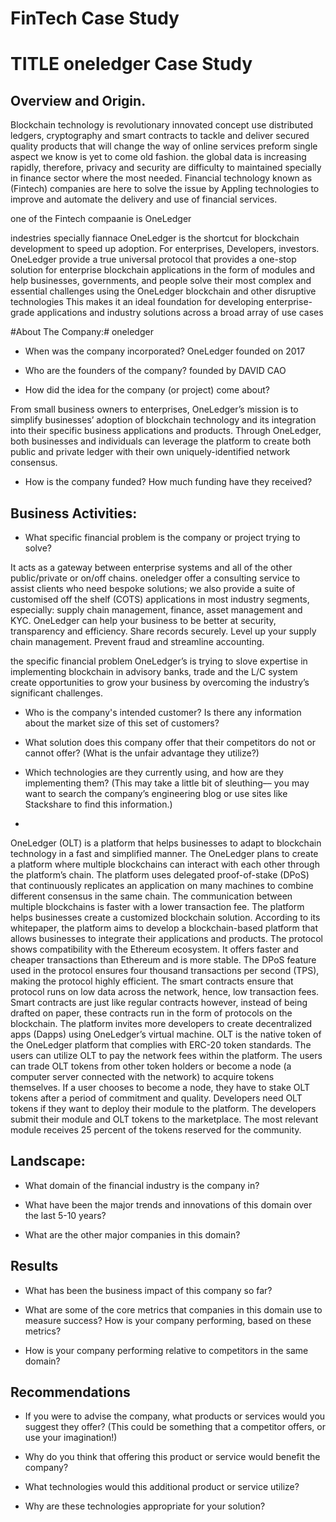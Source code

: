 # FinTech Case Study

# TITLE  oneledger Case Study 

## Overview and Origin. 

Blockchain technology is revolutionary innovated concept use distributed ledgers, cryptography and smart contracts to tackle and deliver secured quality products that will change the way of online services preform single aspect we know is yet to come old fashion.
the global data is increasing rapidly, therefore, privacy and security are difficulty to maintained specially in finance sector where the most needed.
Financial technology known as (Fintech) companies are here to solve the issue by Appling technologies to improve and automate the delivery and use of financial services.


one of the Fintech compaanie is OneLedger

indestries specially fiannace  OneLedger is the shortcut for blockchain development to speed up adoption. 
For enterprises, Developers, investors. OneLedger provide a true universal protocol that provides a one-stop solution for enterprise blockchain applications in the form of modules and help businesses, governments, and people solve their most complex and essential challenges using the OneLedger blockchain and other disruptive technologies This makes it an ideal foundation for developing enterprise-grade applications and industry solutions across a broad array of use cases

#About The Company:#
  oneledger

* When was the company incorporated? OneLedger founded on 2017 

* Who are the founders of the company?
founded by DAVID CAO 

* How did the idea for the company (or project) come about?

From small business owners to enterprises, OneLedger’s mission is to simplify businesses’ adoption of blockchain technology and its integration into their specific business applications and products. Through OneLedger, both businesses and individuals can leverage the platform to create both public and private ledger with their own uniquely-identified network consensus.



* How is the company funded? How much funding have they received?




## Business Activities:

* What specific financial problem is the company or project trying to solve?


It acts as a gateway between enterprise systems and all of the other public/private or on/off chains.
oneledger offer a consulting service to assist clients who need bespoke solutions; we also provide a suite of customised off the shelf (COTS) applications in most industry segments, especially: supply chain management, finance, asset management and KYC.
OneLedger can help your business to be better at  security, transparency and efficiency. 
Share records securely. 
Level up your supply chain management.
Prevent fraud and streamline accounting.

the specific financial problem  OneLedger’s is trying to slove expertise  in implementing blockchain in advisory banks, trade and the L/C system create opportunities to grow your business by overcoming the industry’s significant challenges.

* Who is the company's intended customer?  Is there any information about the market size of this set of customers?

* What solution does this company offer that their competitors do not or cannot offer? (What is the unfair advantage they utilize?)

* Which technologies are they currently using, and how are they implementing them? (This may take a little bit of sleuthing–– you may want to search the company’s engineering blog or use sites like Stackshare to find this information.)
* 
OneLedger (OLT) is a platform that helps businesses to adapt to blockchain technology in a fast and simplified manner. The OneLedger plans to create a platform where multiple blockchains can interact with each other through the platform’s chain. The platform uses delegated proof-of-stake (DPoS) that continuously replicates an application on many machines to combine different consensus in the same chain. 
The communication between multiple blockchains is faster with a lower transaction fee. 
The platform helps businesses create a customized blockchain solution. According to its whitepaper, the platform aims to develop a blockchain-based platform that allows businesses to integrate their applications and products.
The protocol shows compatibility with the Ethereum ecosystem. It offers faster and cheaper transactions than Ethereum and is more stable. The DPoS feature used in the protocol ensures four thousand transactions per second (TPS), making the protocol highly efficient. The smart contracts ensure that protocol runs on low data across the network, hence, low transaction fees. Smart contracts are just like regular contracts however, instead of being drafted on paper, these contracts run in the form of protocols on the blockchain. The platform invites more developers to create decentralized apps (Dapps) using OneLedger’s virtual machine.
OLT is the native token of the OneLedger platform that complies with ERC-20 token standards. The users can utilize OLT to pay the network fees within the platform. The users can trade OLT tokens from other token holders or become a node (a computer server connected with the network) to acquire tokens themselves. If a user chooses to become a node, they have to stake OLT tokens after a period of commitment and quality.
Developers need OLT tokens if they want to deploy their module to the platform. The developers submit their module and OLT tokens to the marketplace. The most relevant module receives 25 percent of the tokens reserved for the community.



## Landscape:

* What domain of the financial industry is the company in?

* What have been the major trends and innovations of this domain over the last 5-10 years?

* What are the other major companies in this domain?

## Results

* What has been the business impact of this company so far?

* What are some of the core metrics that companies in this domain use to measure success? How is your company performing, based on these metrics?

* How is your company performing relative to competitors in the same domain?

## Recommendations

* If you were to advise the company, what products or services would you suggest they offer? (This could be something that a competitor offers, or use your imagination!)

* Why do you think that offering this product or service would benefit the company?

* What technologies would this additional product or service utilize?

* Why are these technologies appropriate for your solution?

